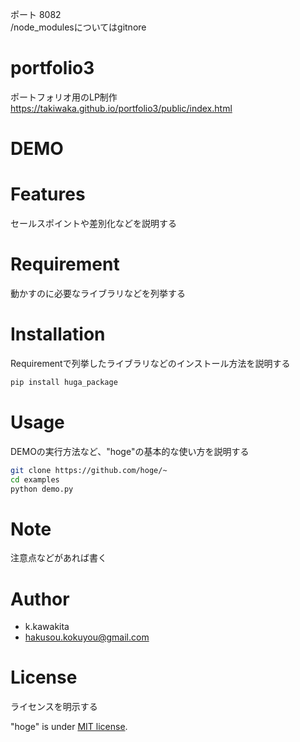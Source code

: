 
ポート 8082<br>
/node_modulesについてはgitnore

# portfolio3

ポートフォリオ用のLP制作
https://takiwaka.github.io/portfolio3/public/index.html

# DEMO



# Features
セールスポイントや差別化などを説明する

# Requirement
動かすのに必要なライブラリなどを列挙する

# Installation

Requirementで列挙したライブラリなどのインストール方法を説明する

```bash
pip install huga_package
```

# Usage

DEMOの実行方法など、"hoge"の基本的な使い方を説明する

```bash
git clone https://github.com/hoge/~
cd examples
python demo.py
```

# Note

注意点などがあれば書く

# Author

* k.kawakita
* hakusou.kokuyou@gmail.com

# License
ライセンスを明示する

"hoge" is under [MIT license](https://en.wikipedia.org/wiki/MIT_License).

